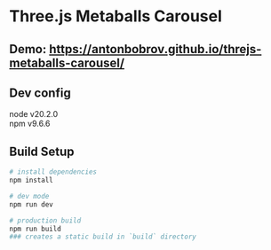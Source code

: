 # Three.js Metaballs Carousel

## Demo: https://antonbobrov.github.io/threjs-metaballs-carousel/

## Dev config
node v20.2.0 \
npm v9.6.6

## Build Setup

```bash
# install dependencies
npm install

# dev mode
npm run dev

# production build
npm run build
### creates a static build in `build` directory
```